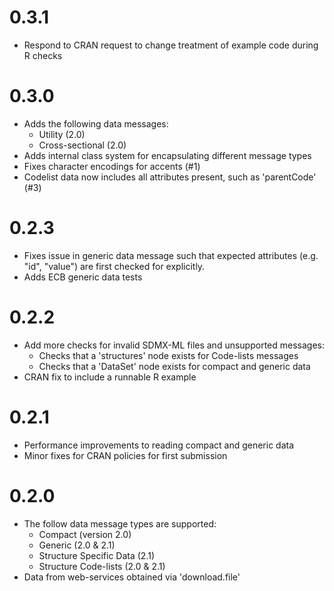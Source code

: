 # 0.3.1

- Respond to CRAN request to change treatment of example code during R checks

# 0.3.0

- Adds the following data messages:
    - Utility (2.0)
    - Cross-sectional (2.0)
- Adds internal class system for encapsulating different message types
- Fixes character encodings for accents (#1)
- Codelist data now includes all attributes present, such as 'parentCode' (#3)

# 0.2.3

- Fixes issue in generic data message such that expected
attributes (e.g. "id", "value") are first checked for explicitly.
- Adds ECB generic data tests

# 0.2.2

- Add more checks for invalid SDMX-ML files and unsupported messages:
    - Checks that a 'structures' node exists for Code-lists messages
    - Checks that a 'DataSet' node exists for compact and generic data
- CRAN fix to include a runnable R example

# 0.2.1

- Performance improvements to reading compact and generic data
- Minor fixes for CRAN policies for first submission

# 0.2.0

- The follow data message types are supported:
    - Compact (version 2.0)
    - Generic (2.0 & 2.1)
    - Structure Specific Data (2.1)
    - Structure Code-lists (2.0 & 2.1)
- Data from web-services obtained via 'download.file'
